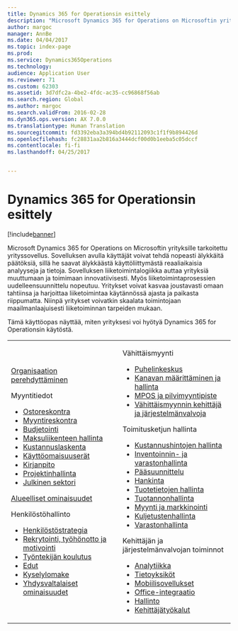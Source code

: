 ```yaml
---
title: Dynamics 365 for Operationsin esittely
description: "Microsoft Dynamics 365 for Operations on Microsoftin yrityksille tarkoitettu yrityssovellus. Tällä sivulla on lisätietoja tuotteesta ja käytön aloittamisesta."
author: margoc
manager: AnnBe
ms.date: 04/04/2017
ms.topic: index-page
ms.prod: 
ms.service: Dynamics365Operations
ms.technology: 
audience: Application User
ms.reviewer: 71
ms.custom: 62303
ms.assetid: 3d7dfc2a-4be2-4fdc-ac35-cc96868f56ab
ms.search.region: Global
ms.author: margoc
ms.search.validFrom: 2016-02-28
ms.dyn365.ops.version: AX 7.0.0
ms.translationtype: Human Translation
ms.sourcegitcommit: fd3392eba3a394bd4b92112093c1f1f9b894426d
ms.openlocfilehash: fc28831aa2b816a3444dcf00d0b1eeba5c05dccf
ms.contentlocale: fi-fi
ms.lasthandoff: 04/25/2017


---
```

# <a name="introduction-to-dynamics-365-for-operations"></a>Dynamics 365 for Operationsin esittely

[!include[banner](includes/banner.md)]

Microsoft Dynamics 365 for Operations on Microsoftin yrityksille tarkoitettu yrityssovellus. Sovelluksen avulla käyttäjät voivat tehdä nopeasti älykkäitä päätöksiä, sillä he saavat älykkäästä käyttöliittymästä reaaliaikaisia analyyseja ja tietoja. Sovelluksen liiketoimintalogiikka auttaa yrityksiä muuttumaan ja toimimaan innovatiivisesti. Myös liiketoimintaprosessien uudelleensuunnittelu nopeutuu. Yritykset voivat kasvaa joustavasti omaan tahtiinsa ja harjoittaa liiketoimintaa käytännössä ajasta ja paikasta riippumatta. Niinpä yritykset voivatkin skaalata toimintojaan maailmanlaajuisesti liiketoiminnan tarpeiden mukaan. 

Tämä käyttöopas näyttää, miten yrityksesi voi hyötyä Dynamics 365 for Operationsin käytöstä.    

<table>
<colgroup>
<col width="50%" />
<col width="50%" />
</colgroup>
<tbody>
<tr class="odd">
<td><p><a href="get-started/onboarding-home.md">Organisaation perehdyttäminen</a></p>
<p>Myyntitiedot</p>
<ul><li><a href="financials/accounts-payable/accounts-payable.md">Ostoreskontra</a></li>
<li><a href="financials/accounts-receivable/accounts-receivable.md">Myyntireskontra</a></li>
<li><a href="financials/budgeting/budgeting-overview.md">Budjetointi</a></li>
<li><a href="financials/cash-bank-management/cash-bank-management.md">Maksuliikenteen hallinta</a></li>
<li><a href="financials/cost-accounting/cost-accounting-home-page.md">Kustannuslaskenta</a></li>
<li><a href="financials/fixed-assets/fixed-assets.md">Käyttöomaisuuserät</a></li>
<li><a href="financials/general-ledger/general-ledger.md">Kirjanpito</a></li>
<li><a href="financials/project-management/overview-project-management-accounting.md">Projektinhallinta</a></li>
<li><a href="financials/public-sector/public-sector-functionality.md">Julkinen sektori</a></li></ul>
<p><a href="dev-itpro/lcs-solutions/country-region.md">Alueelliset ominaisuudet</a></p>
<p>Henkilöstöhallinto</p>
   <ul>
  <li><a href="human-resources/departments-jobs-positions.md">Henkilöstöstrategia</a></li>
  <li><a href="human-resources/manage-recruiting-process.md">Rekrytointi, työhönotto ja motivointi</a></li>
  <li><a href="human-resources/performance-management-overview.md">Työntekijän koulutus</a></li>
  <li><a href="human-resources/manage-benefit-program.md">Edut</a></li>
  <li><a href="human-resources/questionnaires.md">Kyselylomake</a></li>
  <li><a href="human-resources/localizations/noam-usa-payroll.md">Yhdysvaltalaiset ominaisuudet</a></li>
</ul></td>
  <td>
  <p>Vähittäismyynti</p>
  <ul>
<li><a href="retail/call-center-functionality.md">Puhelinkeskus</a></li>
  <li><a href="retail/define-maintain-retail-channels.md">Kanavan määrittäminen ja hallinta</a></li>
  <li><a href="retail/define-maintain-channel-clients-registers-hw-stations.md">MPOS ja pilvimyyntipiste</a></li>
  <li><a href="retail/dev-itpro/dev-retail-home-page.md">Vähittäismyynnin kehittäjä ja järjestelmänvalvoja </a></li></ul>
  <p>Toimitusketjun hallinta</p>
<ul>
<li><a href="supply-chain/cost-management/costing-sheets.md">Kustannushintojen hallinta</a></li>
  <li><a href="supply-chain/inventory/inventory-locations.md">Inventoinnin- ja varastonhallinta</a></li>
  <li><a href="supply-chain/master-planning/master-plans.md">Pääsuunnittelu</a></li>
  <li><a href="supply-chain/procurement/procurement-sourcing-overview.md">Hankinta</a></li>
  <li><a href="supply-chain/pim/set-up-maintain-product-configuration-model.md">Tuotetietojen hallinta</a></li>
  <li><a href="supply-chain/production-control/create-production-orders">Tuotannonhallinta</a></li>
  <li><a href="supply-chain/sales-marketing/overview-sales-marketing.md">Myynti ja markkinointi</a></li>
  <li><a href="supply-chain/transportation/transportation-management-overview.md">Kuljetustenhallinta</a></li>
  <li><a href="supply-chain/warehousing/warehouse-configuration.md">Varastonhallinta</a></li></ul>
  <p>Kehittäjän ja järjestelmänvalvojan toiminnot</p>
  <ul><li><a href="dev-itpro/analytics/analytics.md">Analytiikka</a></li>
  <li><a href="dev-itpro/data-entities/data-entities.md">Tietoyksiköt</a></li>
  <li><a href="dev-itpro/mobile-apps/mobile-platform.md">Mobiilisovellukset</a></li>
  <li><a href="dev-itpro/office-integration/office-integration.md">Office-integraatio</a></li>
  <li><a href="dev-itpro/sysadmin/system-administration-home-page.md">Hallinto</a></li>
  <li><a href="dev-itpro/dev-tools/developer-home-page.md">Kehittäjätyökalut</a></li></ul></td>
</tr>
</tbody>
</table>



